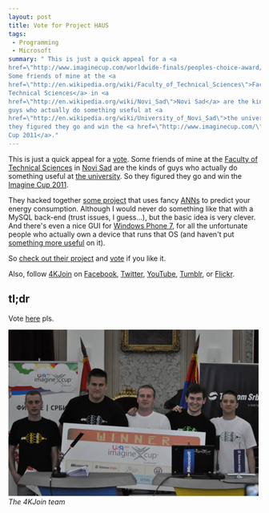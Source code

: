 ```yaml
---
layout: post
title: Vote for Project HAUS
tags:
 - Programming
 - Microsoft
summary: " This is just a quick appeal for a <a
href=\"http://www.imaginecup.com/worldwide-finals/peoples-choice-award/view-and-vote.aspx?r=6495\">vote</a>.
Some friends of mine at the <a
href=\"http://en.wikipedia.org/wiki/Faculty_of_Technical_Sciences\">Faculty of
Technical Sciences</a> in <a
href=\"http://en.wikipedia.org/wiki/Novi_Sad\">Novi Sad</a> are the kinds of
guys who actually do something useful at <a
href=\"http://en.wikipedia.org/wiki/University_of_Novi_Sad\">the university. So
they figured they go and win the <a href=\"http://www.imaginecup.com/\">Imagine
Cup 2011</a>."
---
```


This is just a quick appeal for a
[vote](http://www.imaginecup.com/worldwide-finals/peoples-choice-award/view-and-vote.aspx?r=6495).
Some friends of mine at the [Faculty of Technical
Sciences](http://en.wikipedia.org/wiki/Faculty_of_Technical_Sciences) in [Novi
Sad](http://en.wikipedia.org/wiki/Novi_Sad) are the kinds of guys who actually
do something useful at [the
university](http://en.wikipedia.org/wiki/University_of_Novi_Sad). So they
figured they go and win the [Imagine Cup 2011](http://www.imaginecup.com/).

They hacked together [some
project](http://msacademic.rs/download/imaginecup/2011/projects/04%204K-join%20-%20HAUS.pdf)
that uses fancy [ANNs](http://en.wikipedia.org/wiki/Artificial_neural_network)
to predict your energy consumption. Although I would never do something like
that with a MySQL back-end (trust issues, I guess...), but the basic idea is
very clever. And there's even a nice GUI for [Windows Phone
7](http://en.wikipedia.org/wiki/Windows_Phone_7), for all the unfortunate
people who actually own a device that runs that OS (and haven't put [something
more useful](http://www.android.com/) on it).

So [check out their
project](http://www.imaginecup.com/worldwide-finals/peoples-choice-award/view-and-vote.aspx?r=6495)
and
[vote](http://www.imaginecup.com/worldwide-finals/peoples-choice-award/view-and-vote.aspx?r=6495)
if you like it.

Also, follow [4KJoin](http://4kjoin.tumblr.com/) on
[Facebook](http://www.facebook.com/4Kjoin),
[Twitter](http://twitter.com/4kjoin),
[YouTube](http://youtube.com/user/4kjoin), [Tumblr](http://4kjoin.tumblr.com/),
or [Flickr](http://flickr.com/4kjoin).


tl;dr
-----

Vote
[here](http://www.imaginecup.com/worldwide-finals/peoples-choice-award/view-and-vote.aspx?r=6495)
pls.

<div class="img center">
  <a href="http://www.imaginecup.com/worldwide-finals/peoples-choice-award/view-and-vote.aspx?r=6495">
    <img alt="4KJoin" src="/media/images/random/4kjoin-team.jpg">
  </a>
  <br/>
  <em>The 4KJoin team</em>
</div>
